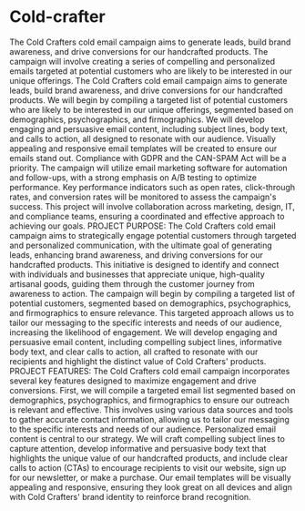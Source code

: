 # Cold-crafter
The Cold Crafters cold email campaign aims to generate leads, build brand awareness, and drive conversions for our handcrafted products. The campaign will involve creating a series of compelling and personalized emails targeted at potential customers who are likely to be interested in our unique offerings.
 The Cold Crafters cold email campaign aims to generate leads, build brand awareness, and drive conversions for our handcrafted products. We will begin by compiling a targeted list of potential customers who are likely to be interested in our unique offerings, segmented based on demographics, psychographics, and firmographics. We will develop engaging and persuasive email content, including subject lines, body text, and calls to action, all designed to resonate with our audience. Visually appealing and responsive email templates will be created to ensure our emails stand out. Compliance with GDPR and the CAN-SPAM Act will be a priority. The campaign will utilize email marketing software for automation and follow-ups, with a strong emphasis on A/B testing to optimize performance. Key performance indicators such as open rates, click-through rates, and conversion rates will be monitored to assess the campaign's success. This project will involve collaboration across marketing, design, IT, and compliance teams, ensuring a coordinated and effective approach to achieving our goals.
PROJECT PURPOSE: The Cold Crafters cold email campaign aims to strategically engage potential customers through targeted and personalized communication, with the ultimate goal of generating leads, enhancing brand awareness, and driving conversions for our handcrafted products. This initiative is designed to identify and connect with individuals and businesses that appreciate unique, high-quality artisanal goods, guiding them through the customer journey from awareness to action.
The campaign will begin by compiling a targeted list of potential customers, segmented based on demographics, psychographics, and firmographics to ensure relevance. This targeted approach allows us to tailor our messaging to the specific interests and needs of our audience, increasing the likelihood of engagement. We will develop engaging and persuasive email content, including compelling subject lines, informative body text, and clear calls to action, all crafted to resonate with our recipients and highlight the distinct value of Cold Crafters' products.
PROJECT FEATURES: The Cold Crafters cold email campaign incorporates several key features designed to maximize engagement and drive conversions. First, we will compile a targeted email list segmented based on demographics, psychographics, and firmographics to ensure our outreach is relevant and effective. This involves using various data sources and tools to gather accurate contact information, allowing us to tailor our messaging to the specific interests and needs of our audience.
Personalized email content is central to our strategy. We will craft compelling subject lines to capture attention, develop informative and persuasive body text that highlights the unique value of our handcrafted products, and include clear calls to action (CTAs) to encourage recipients to visit our website, sign up for our newsletter, or make a purchase. Our email templates will be visually appealing and responsive, ensuring they look great on all devices and align with Cold Crafters' brand identity to reinforce brand recognition.
